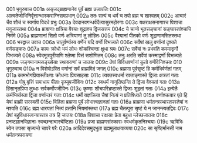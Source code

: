 001  भृगुरुवाच
001a असृजद्ब्राह्मणानेव पूर्वं ब्रह्मा प्रजापतिः
001c आत्मतेजोभिनिर्वृत्तान्भास्कराग्निसमप्रभान्
002a ततः सत्यं च धर्मं च तपो ब्रह्म च शाश्वतम्
002c आचारं चैव शौचं च स्वर्गाय विदधे प्रभुः
003a देवदानवगन्धर्वदैत्यासुरमहोरगाः
003c यक्षराक्षसनागाश्च पिशाचा मनुजास्तथा
004a ब्राह्मणाः क्षत्रिया वैश्याः शूद्राश्च द्विजसत्तम
004c ये चान्ये भूतसङ्घानां सङ्घास्तांश्चापि निर्ममे
005a ब्राह्मणानां सितो वर्णः क्षत्रियाणां तु लोहितः
005c वैश्यानां पीतको वर्णः शूद्राणामसितस्तथा
006  भरद्वाज उवाच
006a चातुर्वर्ण्यस्य वर्णेन यदि वर्णो विभज्यते
006c सर्वेषां खलु वर्णानां दृश्यते वर्णसङ्करः
007a कामः क्रोधो भयं लोभः शोकश्चिन्ता क्षुधा श्रमः
007c सर्वेषां नः प्रभवति कस्माद्वर्णो विभज्यते
008a स्वेदमूत्रपुरीषाणि श्लेष्मा पित्तं सशोणितम्
008c तनुः क्षरति सर्वेषां कस्माद्वर्णो विभज्यते
009a जङ्गमानामसङ्ख्येयाः स्थावराणां च जातयः
009c तेषां विविधवर्णानां कुतो वर्णविनिश्चयः
010  भृगुरुवाच
010a न विशेषोऽस्ति वर्णानां सर्वं ब्राह्ममिदं जगत्
010c ब्रह्मणा पूर्वसृष्टं हि कर्मभिर्वर्णतां गतम्
011a कामभोगप्रियास्तीक्ष्णाः क्रोधनाः प्रियसाहसाः
011c त्यक्तस्वधर्मा रक्ताङ्गास्ते द्विजाः क्षत्रतां गताः
012a गोषु वृत्तिं समाधाय पीताः कृष्युपजीविनः
012c स्वधर्मं नानुतिष्ठन्ति ते द्विजा वैश्यतां गताः
013a हिंसानृतप्रिया लुब्धाः सर्वकर्मोपजीविनः
013c कृष्णाः शौचपरिभ्रष्टास्ते द्विजाः शूद्रतां गताः
014a इत्येतैः कर्मभिर्व्यस्ता द्विजा वर्णान्तरं गताः
014c धर्मो यज्ञक्रिया चैषां नित्यं न प्रतिषिध्यते
015a वर्णाश्चत्वार एते हि येषां ब्राह्मी सरस्वती
015c विहिता ब्रह्मणा पूर्वं लोभात्त्वज्ञानतां गताः
016a ब्राह्मणा धर्मतन्त्रस्थास्तपस्तेषां न नश्यति
016c ब्रह्म धारयतां नित्यं व्रतानि नियमांस्तथा
017a ब्रह्म चैतत्पुरा सृष्टं ये न जानन्त्यतद्विदः
017c तेषां बहुविधास्त्वन्यास्तत्र तत्र हि जातयः
018a पिशाचा राक्षसाः प्रेता बहुधा म्लेच्छजातयः
018c प्रनष्टज्ञानविज्ञानाः स्वच्छन्दाचारचेष्टिताः
019a प्रजा ब्राह्मणसंस्काराः स्वधर्मकृतनिश्चयाः
019c ऋषिभिः स्वेन तपसा सृज्यन्ते चापरे परैः
020a आदिदेवसमुद्भूता ब्रह्ममूलाक्षयाव्यया
020c सा सृष्टिर्मानसी नाम धर्मतन्त्रपरायणा


